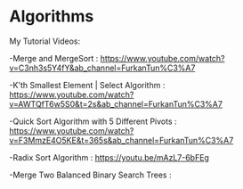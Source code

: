 # Algorithms

My Tutorial Videos:

-Merge and MergeSort : 
https://www.youtube.com/watch?v=C3nh3s5Y4fY&ab_channel=FurkanTun%C3%A7

-K'th Smallest Element | Select Algorithm : 
https://www.youtube.com/watch?v=AWTQfT6w5S0&t=2s&ab_channel=FurkanTun%C3%A7

-Quick Sort Algorithm with 5 Different Pivots : 
https://www.youtube.com/watch?v=F3MmzE4O5KE&t=365s&ab_channel=FurkanTun%C3%A7

-Radix Sort Algorithm :
https://youtu.be/mAzL7-6bFEg

-Merge Two Balanced Binary Search Trees :
